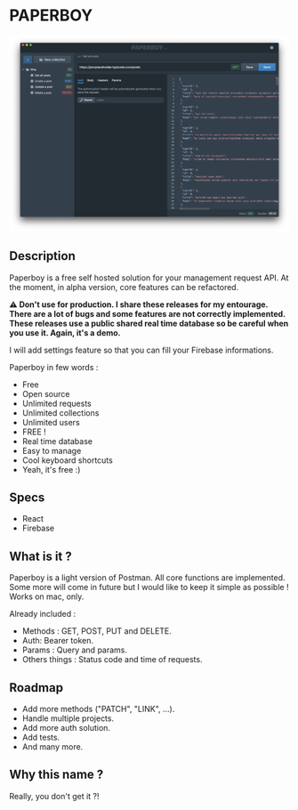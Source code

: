 
# PAPERBOY
<img src="https://raw.githubusercontent.com/stevenpersia/paperboy-alpha-releases/master/paperboy.png" alt="Paperboy" />

## Description
Paperboy is a free self hosted solution for your management request API. At the moment, in alpha version, core features can be refactored.

**⚠️ Don't use for production. I share these releases for my entourage. There are a lot of bugs and some features are not correctly implemented.
These releases use a public shared real time database so be careful when you use it. Again, it's a demo.**

I will add settings feature so that you can fill your Firebase informations.

Paperboy in few words :

-   Free
-   Open source
-   Unlimited requests
-   Unlimited collections
-   Unlimited users
-   FREE !
-   Real time database
-   Easy to manage
-   Cool keyboard shortcuts
-   Yeah, it's free :)

## Specs

-   React
-   Firebase

## What is it ?
Paperboy is a light version of Postman. All core functions are implemented. Some more will come in future but I would like to keep it simple as possible ! Works on mac, only.

Already included :
- Methods : GET, POST, PUT and DELETE.
- Auth: Bearer token.
- Params : Query and params.
- Others things : Status code and time of requests.

## Roadmap
-   Add more methods ("PATCH", "LINK", ...).
-   Handle multiple projects.
-   Add more auth solution.
-   Add tests.
-   And many more.

## Why this name ?
Really, you don't get it ?!
